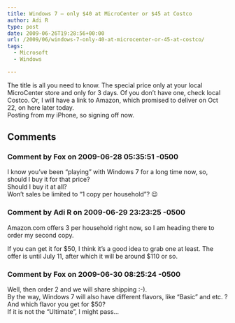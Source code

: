 ```yaml
---
title: Windows 7 – only $40 at MicroCenter or $45 at Costco
author: Adi R
type: post
date: 2009-06-26T19:28:56+00:00
url: /2009/06/windows-7-only-40-at-microcenter-or-45-at-costco/
tags:
  - Microsoft
  - Windows

---
```

The title is all you need to know. The special price only at your local MicroCenter store and only for 3 days. Of you don&#8217;t have one, check local Costco. Or, I will have a link to Amazon, which promised to deliver on Oct 22, on here later today.  
Posting from my iPhone, so signing off now.

## Comments

### Comment by Fox on 2009-06-28 05:35:51 -0500
I know you&#8217;ve been &#8220;playing&#8221; with Windows 7 for a long time now, so, should I buy it for that price?  
Should I buy it at all?  
Won&#8217;t sales be limited to &#8220;1 copy per household&#8221;? 😉

### Comment by Adi R on 2009-06-29 23:23:25 -0500
Amazon.com offers 3 per household right now, so I am heading there to order my second copy.

If you can get it for $50, I think it&#8217;s a good idea to grab one at least. The offer is until July 11, after which it will be around $110 or so.

### Comment by Fox on 2009-06-30 08:25:24 -0500
Well, then order 2 and we will share shipping :-).  
By the way, Windows 7 will also have different flavors, like &#8220;Basic&#8221; and etc. ?  
And which flavor you get for $50?  
If it is not the &#8220;Ultimate&#8221;, I might pass&#8230;
